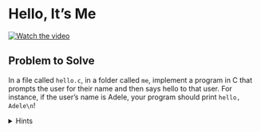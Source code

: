 # Hello, It’s Me

[![Watch the video](https://img.youtube.com/vi/YQHsXMglC9A/0.jpg)](https://youtu.be/YQHsXMglC9A?si=S_d9V5XUZurN-l4c)

## Problem to Solve

In a file called `hello.c`, in a folder called `me`, implement a program in C that prompts the user for their name and then says hello to that user. For instance, if the user’s name is Adele, your program should print `hello, Adele\n`!

<details>
<summary>Hints</summary>
<br>
<ul style="list-style-type:square">
        <li>Recall that you can get a `string` from a user with `get_string`, which is declared in `cs50.h`.</li>
        <li>Recall that you can print a `string` with `printf`, which is declared in `stdio.h`.</li>
        <li>Recall that you can format a `string` with `printf` with `%s`.</li>
</ul>
</details>

